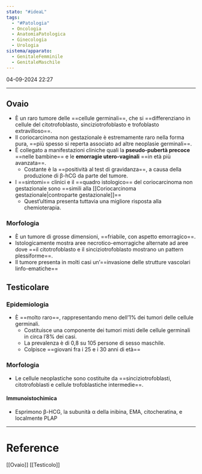 ```yaml
---
stato: "#ideaL"
tags:
  - "#Patologia"
  - Oncologia
  - AnatomiaPatologica
  - Ginecologia
  - Urologia
sistema/apparato:
  - GenitaleFemminile
  - GenitaleMaschile
---
```


04-09-2024 22:27

--- 

## Ovaio

- È un raro tumore delle ==cellule germinali==, che si ==differenziano in cellule del citotrofoblasto, sinciziotrofoblasto e trofoblasto extravilloso==.
- Il coriocarcinoma non gestazionale è estremamente raro nella forma pura, ==più spesso si reperta associato ad altre neoplasie germinali==.
- È collegato a manifestazioni cliniche quali la **pseudo-pubertà precoce** ==nelle bambine== e le **emorragie utero-vaginali** ==in età più avanzata==.
	- Costante è la ==positività al test di gravidanza==, a causa della produzione di β-hCG da parte del tumore.
- I ==sintomi== clinici e il ==quadro istologico== del coriocarcinoma non gestazionale sono ==simili alla [[Coriocarcinoma gestazionale|controparte gestazionale]]==
	- Quest’ultima presenta tuttavia una migliore risposta alla chemioterapia.
### Morfologia
- È un tumore di grosse dimensioni, ==friabile, con aspetto emorragico==. 
- Istologicamente mostra aree necrotico-emorragiche alternate ad aree dove ==il citotrofoblasto e il sinciziotrofoblasto mostrano un pattern plessiforme==.
- Il tumore presenta in molti casi un’==invasione delle strutture vascolari linfo-ematiche==


## Testicolare
### Epidemiologia
- È ==molto raro==, rappresentando meno dell’1% dei tumori delle cellule germinali.
	- Costituisce una componente dei tumori misti delle cellule germinali in circa l’8% dei casi. 
	- La prevalenza è di 0,8 su 105 persone di sesso maschile. 
	- Colpisce ==giovani fra i 25 e i 30 anni di età==
### Morfologia
- Le cellule neoplastiche sono costituite da ==sinciziotrofoblasti, citotrofoblasti e cellule trofoblastiche intermedie==.
#### Immunoistochimica
- Esprimono β-HCG, la subunità α della inibina, EMA, citocheratina, e localmente PLAP 



--- 
# Reference
[[Ovaio]]
[[Testicolo]]